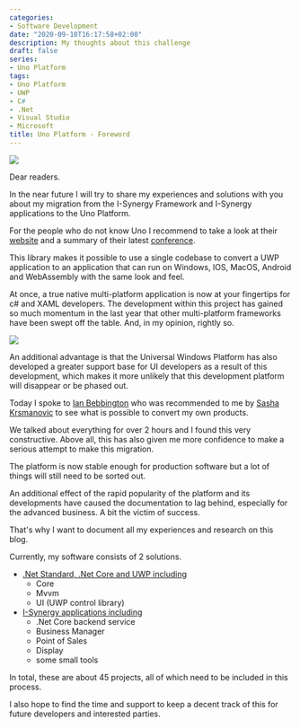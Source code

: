 ```yaml
---
categories:
- Software Development
date: "2020-09-10T16:17:58+02:00"
description: My thoughts about this challenge
draft: false
series:
- Uno Platform
tags:
- Uno Platform
- UWP
- C#
- .Net
- Visual Studio
- Microsoft
title: Uno Platform - Foreword
---
```

![](https://s3.amazonaws.com/uno-website-assets/wp-content/uploads/2018/08/22113759/UnoLogoSmall.png)

Dear readers.

In the near future I will try to share my experiences and solutions with you about my migration from the I-Synergy Framework and I-Synergy applications to the Uno Platform.

For the people who do not know Uno I recommend to take a look at their [website](https://platform.uno/) and a summary of their latest [conference](https://blog.mzikmund.com/2020/08/unoconf-2020/).

This library makes it possible to use a single codebase to convert a UWP application to an application that can run on Windows, IOS, MacOS, Android and WebAssembly with the same look and feel. 

At once, a true native multi-platform application is now at your fingertips for c# and XAML developers.
The development within this project has gained so much momentum in the last year that other multi-platform frameworks have been swept off the table.
And, in my opinion, rightly so.

![](https://s3.amazonaws.com/uno-website-assets/wp-content/uploads/2020/08/06113447/high-level-architecture-copy.png)

An additional advantage is that the Universal Windows Platform has also developed a greater support base for UI developers as a result of this development, which makes it more unlikely that this development platform will disappear or be phased out.</p>

Today I spoke to [Ian Bebbington](https://ian.bebbs.co.uk/) who was recommended to me by [Sasha Krsmanovic](https://www.linkedin.com/in/sashakrsmanovic) to see what is possible to convert my own products. 

We talked about everything for over 2 hours and I found this very constructive.
Above all, this has also given me more confidence to make a serious attempt to make this migration. 

The platform is now stable enough for production software but a lot of things will still need to be sorted out.

An additional effect of the rapid popularity of the platform and its developments have caused the documentation to lag behind, especially for the advanced business. A bit the victim of success.

That's why I want to document all my experiences and research on this blog.

Currently, my software consists of 2 solutions.
- [.Net Standard, .Net Core and UWP including](https://github.com/I-Synergy/I-Synergy.Framework)
  - Core
  - Mvvm
  - UI (UWP control library)
- [I-Synergy applications including](https://www.i-synergy.nl)
  - .Net Core backend service
  - Business Manager
  - Point of Sales
  - Display
  - some small tools

In total, these are about 45 projects, all of which need to be included in this process.

I also hope to find the time and support to keep a decent track of this for future developers and interested parties.